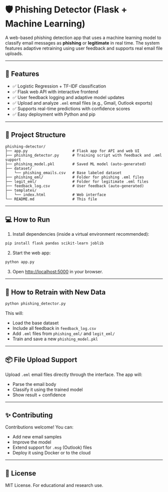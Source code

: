 # 🛡️ Phishing Detector (Flask + Machine Learning)

A web-based phishing detection app that uses a machine learning model to classify email messages as **phishing** or **legitimate** in real time. The system features adaptive retraining using user feedback and supports real email file uploads.

---

## 🚀 Features

- ✅ Logistic Regression + TF-IDF classification
- ✅ Flask web API with interactive frontend
- ✅ User feedback logging and adaptive model updates
- ✅ Upload and analyze `.eml` email files (e.g., Gmail, Outlook exports)
- ✅ Supports real-time predictions with confidence scores
- ✅ Easy deployment with Python and pip

---

## 📁 Project Structure

```
phishing-detector/
├── app.py                    # Flask app for API and web UI
├── phishing_detector.py      # Training script with feedback and .eml support
├── phishing_model.pkl        # Saved ML model (auto-generated)
├── dataset/
│   └── phishing_emails.csv   # Base labeled dataset
├── phishing_eml/             # Folder for phishing .eml files
├── legit_eml/                # Folder for legitimate .eml files
├── feedback_log.csv          # User feedback (auto-generated)
├── templates/
│   └── index.html            # Web interface
└── README.md                 # This file
```

---

## 💻 How to Run

1. Install dependencies (inside a virtual environment recommended):

```bash
pip install flask pandas scikit-learn joblib
```

2. Start the web app:

```bash
python app.py
```

3. Open [http://localhost:5000](http://localhost:5000) in your browser.

---

## 🔁 How to Retrain with New Data

```bash
python phishing_detector.py
```

This will:
- Load the base dataset
- Include all feedback in `feedback_log.csv`
- Add `.eml` files from `phishing_eml/` and `legit_eml/`
- Train and save a new `phishing_model.pkl`

---

## 📦 File Upload Support

Upload `.eml` email files directly through the interface. The app will:
- Parse the email body
- Classify it using the trained model
- Show result + confidence

---

## ✨ Contributing

Contributions welcome! You can:
- Add new email samples
- Improve the model
- Extend support for `.msg` (Outlook) files
- Deploy it using Docker or to the cloud

---

## 📜 License

MIT License. For educational and research use.
